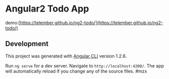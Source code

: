 # Angular2 Todo App
demo:[https://telember.github.io/ng2-todo/](https://telember.github.io/ng2-todo/)

## Development 

This project was generated with [Angular CLI](https://github.com/angular/angular-cli) version 1.2.6.

Run `ng serve` for a dev server. Navigate to `http://localhost:4200/`. The app will automatically reload if you change any of the source files. #mzx

